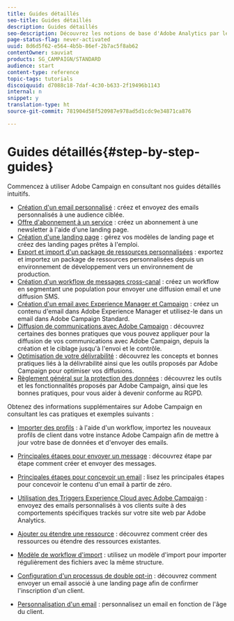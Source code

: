 ```yaml
---
title: Guides détaillés
seo-title: Guides détaillés
description: Guides détaillés
seo-description: Découvrez les notions de base d'Adobe Analytics par le biais de procédures détaillées simples et tirez parti de la puissance de la solution.
page-status-flag: never-activated
uuid: 8d6d5f62-e564-4b5b-86ef-2b7ac5f8ab62
contentOwner: sauviat
products: SG_CAMPAIGN/STANDARD
audience: start
content-type: reference
topic-tags: tutorials
discoiquuid: d7088c18-7daf-4c30-b633-2f19496b1143
internal: n
snippet: y
translation-type: ht
source-git-commit: 781904d58f520987e978ad5d1cdc9e34871ca876

---
```



# Guides détaillés{#step-by-step-guides}

Commencez à utiliser Adobe Campaign en consultant nos guides détaillés intuitifs.

* [Création d'un email personnalisé](https://docs.campaign.adobe.com/doc/standard/getting_started/fr/ACS_GettingStartedEmail.html) : créez et envoyez des emails personnalisés à une audience ciblée.
* [Offre d'abonnement à un service](https://docs.campaign.adobe.com/doc/standard/getting_started/fr/ACS_GettingStartedLandingPages.html) : créez un abonnement à une newsletter à l'aide d'une landing page.
* [Création d'une landing page](https://docs.campaign.adobe.com/doc/standard/getting_started/fr/ACS_CreateLandingPage.html) : gérez vos modèles de landing page et créez des landing pages prêtes à l'emploi.
* [Export et import d'un package de ressources personnalisées](https://docs.campaign.adobe.com/doc/standard/getting_started/fr/ACS_ImportExport.html) : exportez et importez un package de ressources personnalisées depuis un environnement de développement vers un environnement de production.
* [Création d'un workflow de messages cross-canal](https://docs.campaign.adobe.com/doc/standard/getting_started/fr/ACS_WorkflowSegmentation.html) : créez un workflow en segmentant une population pour envoyer une diffusion email et une diffusion SMS.
* [Création d'un email avec Experience Manager et Campaign](https://docs.campaign.adobe.com/doc/standard/getting_started/fr/ACS_AEM.html) : créez un contenu d'email dans Adobe Experience Manager et utilisez-le dans un email dans Adobe Campaign Standard.
* [Diffusion de communications avec Adobe Campaign](https://docs.campaign.adobe.com/doc/standard/getting_started/fr/ACS_DeliveryBestPractices.html) : découvrez certaines des bonnes pratiques que vous pouvez appliquer pour la diffusion de vos communications avec Adobe Campaign, depuis la création et le ciblage jusqu'à l'envoi et le contrôle.
* [Optimisation de votre délivrabilité](https://docs.campaign.adobe.com/doc/standard/getting_started/fr/ACS_Deliverability.html) : découvrez les concepts et bonnes pratiques liés à la délivrabilité ainsi que les outils proposés par Adobe Campaign pour optimiser vos diffusions.
* [Règlement général sur la protection des données](https://docs.campaign.adobe.com/doc/standard/getting_started/fr/ACS_GDPR.html) : découvrez les outils et les fonctionnalités proposés par Adobe Campaign, ainsi que les bonnes pratiques, pour vous aider à devenir conforme au RGPD.

Obtenez des informations supplémentaires sur Adobe Campaign en consultant les cas pratiques et exemples suivants :

* [Importer des profils](../../automating/using/importing-data.md#example--import-workflow-template) : à l'aide d'un workflow, importez les nouveaux profils de client dans votre instance Adobe Campaign afin de mettre à jour votre base de données et d'envoyer des emails.
* [Principales étapes pour envoyer un message](../../channels/using/key-steps-to-send-a-message.md) : découvrez étape par étape comment créer et envoyer des messages.

* [Principales étapes pour concevoir un email](../../designing/using/designing-from-scratch.md#designing-an-email-content-from-scratch) : lisez les principales étapes pour concevoir le contenu d'un email à partir de zéro.
* [Utilisation des Triggers Experience Cloud avec Adobe Campaign](../../integrating/using/abandonment-triggers-use-cases.md) : envoyez des emails personnalisés à vos clients suite à des comportements spécifiques trackés sur votre site web par Adobe Analytics.
* [Ajouter ou étendre une ressource](../../developing/using/key-steps-to-add-a-resource.md) : découvrez comment créer des ressources ou étendre des ressources existantes.
* [Modèle de workflow d'import](../../automating/using/importing-data.md#example--import-workflow-template) : utilisez un modèle d'import pour importer régulièrement des fichiers avec la même structure.
* [Configuration d'un processus de double opt-in](../../channels/using/setting-up-a-double-opt-in-process.md) : découvrez comment envoyer un email associé à une landing page afin de confirmer l'inscription d'un client.
* [Personnalisation d'un email](../../designing/using/personalization.md#example-email-personalization) : personnalisez un email en fonction de l'âge du client.

